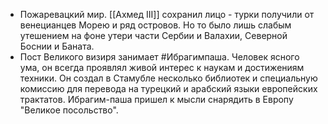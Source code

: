 * Пожаревацкий мир. [[Ахмед III]] сохранил лицо - турки получили от венецианцев Морею и ряд островов. Но то было лишь слабым утешением на фоне утери части Сербии и Валахии, Северной Боснии и Баната. 
* Пост Великого визиря занимает #Ибрагимпаша. Человек ясного ума, он всегда проявлял живой интерес к наукам и достижениям техники. Он создал в Стамубле несколько библиотек и специальную комиссию для перевода на турецкий и арабский языки европейских трактатов. Ибрагим-паша пришел к мысли снарядить в Европу "Великое посольство".  